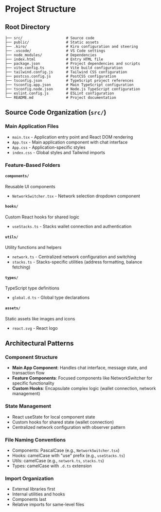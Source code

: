 # Project Structure

## Root Directory
```
├── src/                    # Source code
├── public/                 # Static assets
├── .kiro/                  # Kiro configuration and steering
├── .vscode/                # VS Code settings
├── node_modules/           # Dependencies
├── index.html              # Entry HTML file
├── package.json            # Project dependencies and scripts
├── vite.config.ts          # Vite build configuration
├── tailwind.config.js      # Tailwind CSS configuration
├── postcss.config.js       # PostCSS configuration
├── tsconfig.json           # TypeScript project references
├── tsconfig.app.json       # Main TypeScript configuration
├── tsconfig.node.json      # Node.js TypeScript configuration
├── eslint.config.js        # ESLint configuration
└── README.md               # Project documentation
```

## Source Code Organization (`src/`)

### Main Application Files
- `main.tsx` - Application entry point and React DOM rendering
- `App.tsx` - Main application component with chat interface
- `App.css` - Application-specific styles
- `index.css` - Global styles and Tailwind imports

### Feature-Based Folders

#### `components/`
Reusable UI components
- `NetworkSwitcher.tsx` - Network selection dropdown component

#### `hooks/`
Custom React hooks for shared logic
- `useStacks.ts` - Stacks wallet connection and authentication

#### `utils/`
Utility functions and helpers
- `network.ts` - Centralized network configuration and switching
- `stacks.ts` - Stacks-specific utilities (address formatting, balance fetching)

#### `types/`
TypeScript type definitions
- `global.d.ts` - Global type declarations

#### `assets/`
Static assets like images and icons
- `react.svg` - React logo

## Architectural Patterns

### Component Structure
- **Main App Component**: Handles chat interface, message state, and transaction flow
- **Feature Components**: Focused components like NetworkSwitcher for specific functionality
- **Custom Hooks**: Encapsulate complex logic (wallet connection, network management)

### State Management
- React useState for local component state
- Custom hooks for shared state (wallet connection)
- Centralized network configuration with observer pattern

### File Naming Conventions
- Components: PascalCase (e.g., `NetworkSwitcher.tsx`)
- Hooks: camelCase with "use" prefix (e.g., `useStacks.ts`)
- Utils: camelCase (e.g., `network.ts`, `stacks.ts`)
- Types: camelCase with `.d.ts` extension

### Import Organization
- External libraries first
- Internal utilities and hooks
- Components last
- Relative imports for same-level files